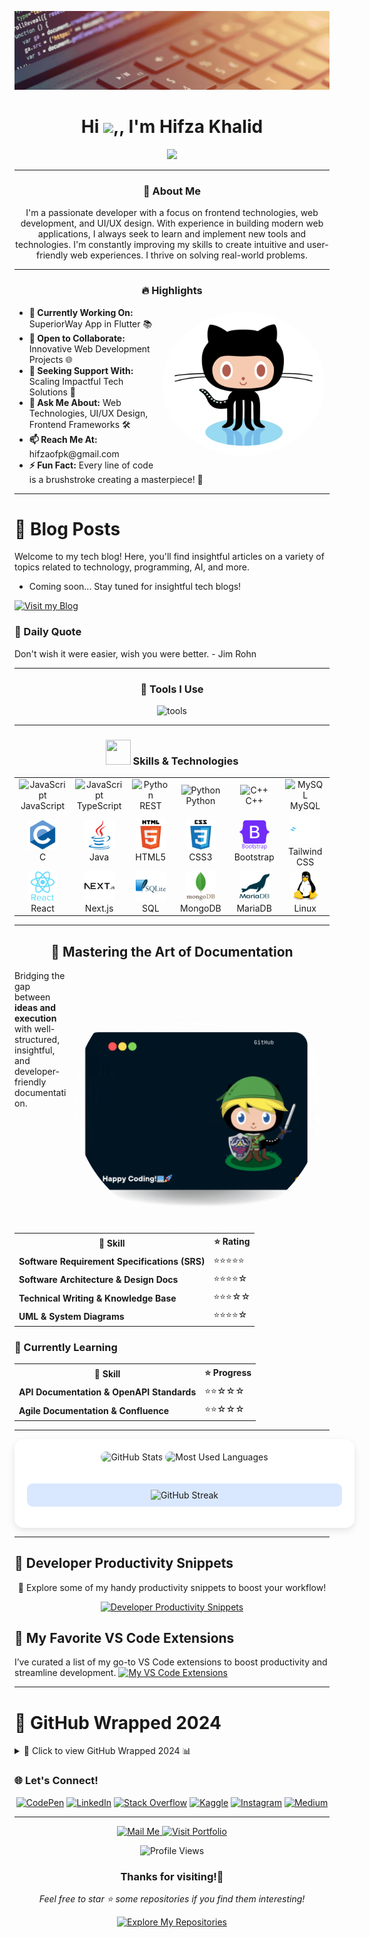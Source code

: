 <p align="center">
  <img src="https://raw.githubusercontent.com/Hifza-Khalid/C-Projects/main/Github_Banner.gif" alt="Github Banner">
</p>

<h1 align="center">Hi <img src="https://user-images.githubusercontent.com/77437944/191389342-83d871d5-81f5-4959-9aa6-c316e142f11a.gif" width="50px">,, I'm Hifza Khalid</h1>
<p align="center">
  <img src="https://readme-typing-svg.demolab.com?font=Fira+Code&weight=500&size=25&duration=3000&pause=1000&color=03C0FF&center=true&width=500&lines=Frontend+Developer+👨‍💻;Web+Technologies+Expert+🌐;UI/UX+Designer+🎨;React+Developer+⚛️;Machine+Learning+Enthusiast+🤖;Always+learning+new+tech!+📚">
</p>

---
<h3 align="center"> 🚀 About Me </h3>
<p align="center">
I'm a passionate developer with a focus on frontend technologies, web development, and UI/UX design. With experience in building modern web applications, I always seek to learn and implement new tools and technologies. I'm constantly improving my skills to create intuitive and user-friendly web experiences. I thrive on solving real-world problems.
</p>

---
<h3 align="center"> 🔥 Highlights </h3>
<div align="left">
  <img align="right" src="https://github.com/Hifza-Khalid/Hifza-Khalid/blob/main/octocat.gif" 
       alt="Coding" width="260" height="230" 
       style="border-radius: 50%; margin: 8px; object-fit: cover;">
  <ul>
    <li><b>🔭 Currently Working On:</b> SuperiorWay App in Flutter 📚</li>
    <li><b>👯 Open to Collaborate:</b> Innovative Web Development Projects 🌐</li>
    <li><b>🤝 Seeking Support With:</b> Scaling Impactful Tech Solutions 🚀</li>
    <li><b>💬 Ask Me About:</b> Web Technologies, UI/UX Design, Frontend Frameworks 🛠️</li>
    <li><b>📫 Reach Me At:</b> hifzaofpk@gmail.com</li>
    <li><b>⚡ Fun Fact:</b> Every line of code is a brushstroke creating a masterpiece! 🎨</li>
  </ul>
</div>

</div>

---
# 📄 Blog Posts

Welcome to my tech blog! Here, you'll find insightful articles on a variety of topics related to technology, programming, AI, and more.
<!-- BLOG-POST-LIST:START -->
- Coming soon... Stay tuned for insightful tech blogs!  

<p>
  <a href="https://techinsightswithhifza.blogspot.com/" target="_blank">
    <img src="https://img.shields.io/badge/Visit%20My%20Blog-Tech%20Insights-blue?logo=book&logoColor=white" alt="Visit my Blog">
  </a>
</p>
<!-- BLOG-POST-LIST:END -->




### 📜 Daily Quote

<!-- QUOTE-START -->

Don't wish it were easier, wish you were better. - Jim Rohn

<!-- QUOTE-END -->

---

<h3 align="center"> 🔧 Tools I Use </h3>
<p align="center">
  <img src="https://skillicons.dev/icons?i=anaconda,pycharm,vscode,eclipse,ps,ai,blender" alt="tools" />
</p>
<hr>

<h3 align="center"> 
  <img src="https://media0.giphy.com/media/vrBdyOzesMKM5Ntj0R/giphy.gif?cid=5a38a5a2pzj9k3nrm3rm52km7k6dt19kjoyahykzf71a4g2r&amp;rid=giphy.gif&amp;ct=s" style="border:0;height:40px;width:40px"/>
  Skills & Technologies 
</h3>


</div>
<table align="center">
  <tr>
    <td align="center" width="96">
      <img src="https://techstack-generator.vercel.app/js-icon.svg" alt="JavaScript" width="48" height="48" />
      <br>JavaScript
    </td>
    <td align="center" width="96">
      <img src="https://techstack-generator.vercel.app/ts-icon.svg" alt="JavaScript" width="48" height="48" />
      <br>TypeScript
    </td>
    <td align="center" width="96">
      <img src="https://techstack-generator.vercel.app/restapi-icon.svg" alt="Python" width="48" height="48" />
      <br>REST
    </td>
    <td align="center" width="96">
      <img src="https://techstack-generator.vercel.app/python-icon.svg" alt="Python" width="48" height="48" />
      <br>Python
    </td>
    <td align="center" width="96">
      <img src="https://techstack-generator.vercel.app/cpp-icon.svg" alt="C++" width="48" height="48" />
      <br>C++
    </td>
    <td align="center" width="96">
      <img src="https://techstack-generator.vercel.app/mysql-icon.svg" alt="MySQL" width="48" height="48" />
      <br>MySQL
    </td>
  </tr>
  <tr>
    <td align="center" width="96">
      <a href="#"><img src="https://raw.githubusercontent.com/devicons/devicon/master/icons/c/c-original.svg" alt="C" width="48" height="48" /></a>
      <br>C
    </td>
    <td align="center" width="96">
      <a href="#"><img src="https://raw.githubusercontent.com/devicons/devicon/master/icons/java/java-original.svg" alt="Java" width="48" height="48" /></a>
      <br>Java
    </td>
    <td align="center" width="96">
      <a href="#"><img src="https://raw.githubusercontent.com/devicons/devicon/master/icons/html5/html5-original-wordmark.svg" alt="HTML5" width="48" height="48" /></a>
      <br>HTML5
    </td>
    <td align="center" width="96">
      <a href="#"><img src="https://raw.githubusercontent.com/devicons/devicon/master/icons/css3/css3-original-wordmark.svg" alt="CSS3" width="48" height="48" /></a>
      <br>CSS3
    </td>
    <td align="center" width="96">
      <a href="#"><img src="https://raw.githubusercontent.com/devicons/devicon/master/icons/bootstrap/bootstrap-plain-wordmark.svg" alt="Bootstrap" width="48" height="48" /></a>
      <br>Bootstrap
    </td>
    <td align="center" width="96">
      <a href="#"><img src="https://raw.githubusercontent.com/devicons/devicon/master/icons/tailwindcss/tailwindcss-original-wordmark.svg" alt="Tailwind CSS" width="48" height="48" /></a>
      <br>Tailwind CSS
    </td>
  </tr>
  <tr>
    <td align="center" width="96">
      <a href="#"><img src="https://raw.githubusercontent.com/devicons/devicon/master/icons/react/react-original-wordmark.svg" alt="React" width="48" height="48" /></a>
      <br>React
    </td>
    <td align="center" width="96">
      <a href="#"><img src="https://raw.githubusercontent.com/devicons/devicon/master/icons/nextjs/nextjs-original-wordmark.svg" alt="Next.js" width="48" height="48" /></a>
      <br>Next.js
    </td>
    <td align="center" width="96">
      <a href="#"><img src="https://raw.githubusercontent.com/devicons/devicon/master/icons/sqlite/sqlite-original-wordmark.svg" alt="SQL" width="48" height="48" /></a>
      <br>SQL
    </td>
    <td align="center" width="96">
      <a href="#"><img src="https://raw.githubusercontent.com/devicons/devicon/master/icons/mongodb/mongodb-original-wordmark.svg" alt="MongoDB" width="48" height="48" /></a>
      <br>MongoDB
    </td>
    <td align="center" width="96">
      <a href="#"><img src="https://raw.githubusercontent.com/devicons/devicon/master/icons/mariadb/mariadb-original-wordmark.svg" alt="MariaDB" width="48" height="48" /></a>
      <br>MariaDB
    </td>
    <td align="center" width="96">
      <a href="#"><img src="https://raw.githubusercontent.com/devicons/devicon/master/icons/linux/linux-original.svg" alt="Linux" width="48" height="48" /></a>
      <br>Linux
    </td>
  </tr>
</table>

<hr>

<h2 align="center"> 🎨 Mastering the Art of Documentation </h2>

<div align="left">
  <img align="right" src="https://github.com/Hifza-Khalid/Hifza-Khalid/blob/main/coding.gif"  
       alt="Documentation" width="400" height="400"  
       style="border-radius: 50%; margin: 10px; object-fit: cover;">
  
  <p>Bridging the gap between <strong>ideas and execution</strong> with well-structured, insightful, and developer-friendly documentation.</p>

  <table align="center">
    <tr>
      <th>📌 Skill</th>
      <th>⭐ Rating</th>
    </tr>
    <tr>
      <td><strong>Software Requirement Specifications (SRS)</strong></td>
      <td>⭐⭐⭐⭐⭐</td>
    </tr>
    <tr>
      <td><strong>Software Architecture & Design Docs</strong></td>
      <td>⭐⭐⭐⭐☆</td>
    </tr>
    <tr>
      <td><strong>Technical Writing & Knowledge Base</strong></td>
      <td>⭐⭐⭐☆☆</td>
    </tr>
    <tr>
      <td><strong>UML & System Diagrams</strong></td>
      <td>⭐⭐⭐⭐☆</td>
    </tr>
  </table>

  <h3 > 🔄 Currently Learning </h3>

  <table align="center">
    <tr>
      <th>🚀 Skill</th>
      <th>⭐ Progress</th>
    </tr>
    <tr>
      <td><strong>API Documentation & OpenAPI Standards</strong></td>
      <td>⭐⭐☆☆☆</td>
    </tr>
    <tr>
      <td><strong>Agile Documentation & Confluence</strong></td>
      <td>⭐⭐☆☆☆</td>
    </tr>
  </table>
</div>

<hr>




<div align="center" style="background-color: #ffffff; padding: 20px; border-radius: 15px; box-shadow: 0px 4px 12px rgba(0, 0, 0, 0.1); width: 100%; max-width: 800px;">

  <!-- GitHub Stats (Light theme) -->
  <img src="https://github-readme-stats.vercel.app/api?username=hifza-khalid&show_icons=true&locale=en&theme=light" alt="GitHub Stats" style="border-radius: 12px; margin-bottom: 20px;"/>

  <!-- Most Used Languages (Light theme) -->
  <img src="https://github-readme-stats.vercel.app/api/top-langs/?username=hifza-khalid&layout=compact&theme=light&langs_count=6" alt="Most Used Languages" style="border-radius: 12px; margin-bottom: 20px;" />

 <p align="center" style="background-color: #D9E8FF; padding: 10px; border-radius: 9px;">
  <img src="https://github-readme-streak-stats.herokuapp.com/?user=hifza-khalid" alt="GitHub Streak" />
</p>

</div>

---

## 📌 Developer Productivity Snippets
<p align="center">
  🚀 Explore some of my handy productivity snippets to boost your workflow!  
</p>

<p align="center">
  <a href="https://gist.github.com/Hifza-Khalid/217dcd1ff55d2366ae1b7d0a686c0fda" target="_blank">
    <img src="https://img.shields.io/badge/View%20Snippets-%2300C4CC.svg?style=for-the-badge&logo=github" alt="Developer Productivity Snippets">
  </a>
</p>

## 🌟 My Favorite VS Code Extensions  
I’ve curated a list of my go-to VS Code extensions to boost productivity and streamline development. [<img src="https://img.shields.io/badge/My%20VS%20Code%20Extensions-%23007ACC.svg?style=flat&logo=visualstudiocode&logoColor=white" alt="My VS Code Extensions" />](https://gist.github.com/Hifza-Khalid/9d19d1d7c04135334c3aaf69867e28fb)


---
# 🚀 GitHub Wrapped 2024 

<details>
  <summary>📌 Click to view GitHub Wrapped 2024 📊</summary>

  ![📈 GitHub Wrapped 2024](https://raw.githubusercontent.com/Hifza-Khalid/Hifza-Khalid/main/github-wrapped.png)

</details>



### 🌐 Let's Connect!

<p align="center">
   <a href="https://codepen.io/hifza-the-lessful" target="_blank"><img src="https://raw.githubusercontent.com/rahuldkjain/github-profile-readme-generator/master/src/images/icons/Social/codepen.svg" alt="CodePen" height="30" width="40" /></a>
  <a href="https://www.linkedin.com/in/hifza-khalid/" target="_blank"><img src="https://raw.githubusercontent.com/rahuldkjain/github-profile-readme-generator/master/src/images/icons/Social/linked-in-alt.svg" alt="LinkedIn" height="30" width="40" /></a>
  <a href="https://stackoverflow.com/users/24710539" target="_blank"><img src="https://raw.githubusercontent.com/rahuldkjain/github-profile-readme-generator/master/src/images/icons/Social/stack-overflow.svg" alt="Stack Overflow" height="30" width="40" /></a>
  <a href="https://www.kaggle.com/hifza786" target="_blank"><img src="https://raw.githubusercontent.com/rahuldkjain/github-profile-readme-generator/master/src/images/icons/Social/kaggle.svg" alt="Kaggle" height="30" width="40" /></a>
  <a href="https://www.instagram.com/hifzaofpk/" target="_blank"><img src="https://raw.githubusercontent.com/rahuldkjain/github-profile-readme-generator/master/src/images/icons/Social/instagram.svg" alt="Instagram" height="30" width="40" /></a>
  <a href="https://medium.com/@hifzaofpk" target="_blank"><img src="https://raw.githubusercontent.com/rahuldkjain/github-profile-readme-generator/master/src/images/icons/Social/medium.svg" alt="Medium" height="30" width="40" /></a>
</p>



<hr>
<div align="center">
<a href="mailto:hifzaofpk@gmail.com">
  <img src="https://img.shields.io/badge/Mail%20Me-%236A1B9A.svg?style=for-the-badge&logo=gmail&logoColor=white" alt="Mail Me" />
</a>
<a href="#">
  <img src="https://img.shields.io/badge/Visit%20Portfolio-%239C27B0.svg?style=for-the-badge&logo=firefox" alt="Visit Portfolio" />
</a>



![Profile Views](https://komarev.com/ghpvc/?username=Hifza-Khalid&color=brightgreen)

</div>

<div align="center">
  
### Thanks for visiting!👋

_Feel free to star ⭐ some repositories if you find them interesting!_

</div>
<p align="center">
  <a href="https://github.com/hifza-khalid" target="_blank">
    <img src="https://img.shields.io/badge/Explore%20My%20Repositories-%234CAF50.svg?style=for-the-badge&logo=github" alt="Explore My Repositories" />
  </a>
</p>

